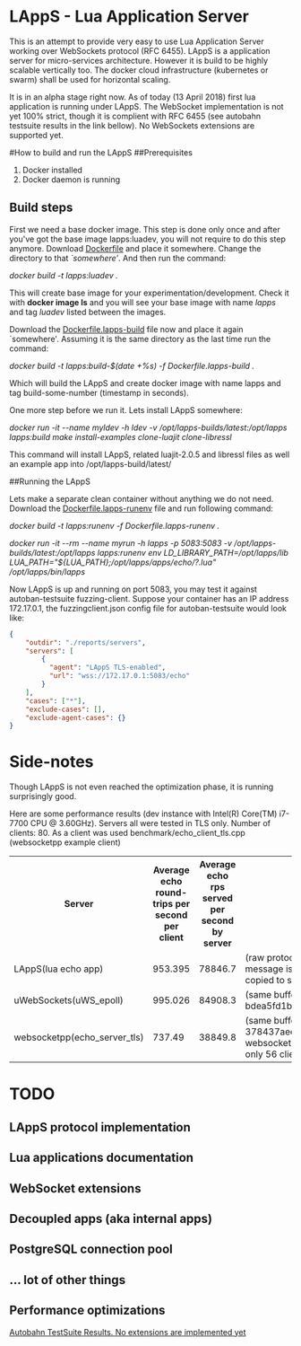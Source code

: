 # LAppS - Lua Application Server

This is an attempt to provide very easy to use Lua Application Server working over WebSockets protocol (RFC 6455). LAppS is a application server for micro-services architecture. However it is build to be highly scalable vertically too. The docker cloud infrastructure (kubernetes or swarm) shall be used for horizontal scaling.

It is in an alpha stage right now. As of today (13 April 2018) first lua application is running under LAppS. The WebSocket implementation is not yet 100% strict, though it is complient with RFC 6455 (see autobahn testsuite results in the link bellow). No WebSockets extensions are supported yet.

#How to build and run the LAppS
##Prerequisites

1. Docker installed
2. Docker daemon is running

## Build steps

First we need a base docker image. This step is done only once and after you've got the base image lapps:luadev, you will not require to do this step anymore.
Download [Dockerfile](https://github.com/ITpC/LAppS/blob/master/dockerfiles/Dockerfile) and place it somewhere. Change the directory to that *`somewhere'*. And then run the command:


*docker build -t lapps:luadev .*


This will create base image for your experimentation/development. Check it with **docker image ls** and you will see your base image with name *lapps* and tag *luadev* listed between the images.


Download the [Dockerfile.lapps-build](https://github.com/ITpC/LAppS/blob/master/dockerfiles/Dockerfile.lapps-build) file now and place it again `somewhere'. Assuming it is the same directory as the last time run the command:

*docker build -t lapps:build-$(date +%s) -f Dockerfile.lapps-build  .*

Which will build the LAppS and create docker image with name lapps and tag build-some-number (timestamp in seconds). 

One more step before we run it. Lets install LAppS somewhere:


*docker run -it --name myldev -h ldev -v /opt/lapps-builds/latest:/opt/lapps lapps:build  make install-examples clone-luajit clone-libressl*


This command will install LAppS, related luajit-2.0.5 and libressl files as well an example app into /opt/lapps-build/latest/


##Running the LAppS

Lets make a separate clean container without anything we do not need. Download the [Dockerfile.lapps-runenv](https://github.com/ITpC/LAppS/blob/master/dockerfiles/Dockerfile.lapps-runenv) file and run following command:

*docker build -t lapps:runenv -f Dockerfile.lapps-runenv .*

*docker run -it --rm --name myrun -h lapps -p 5083:5083 -v /opt/lapps-builds/latest:/opt/lapps lapps:runenv env LD_LIBRARY_PATH=/opt/lapps/lib LUA_PATH="${LUA_PATH};/opt/lapps/apps/echo/?.lua" /opt/lapps/bin/lapps*

Now LAppS is up and running on port 5083, you may test it against autoban-testsuite fuzzing-client. Suppose your container has an IP address 172.17.0.1, the fuzzingclient.json config file for autoban-testsuite would look like:

```json
{
    "outdir": "./reports/servers",
    "servers": [
        {
          "agent": "LAppS TLS-enabled",
          "url": "wss://172.17.0.1:5083/echo"
        }
    ],
    "cases": ["*"],
    "exclude-cases": [],
    "exclude-agent-cases": {}
}
```

# Side-notes

Though LAppS is not even reached the optimization phase, it is running surprisingly good. 

Here are some performance results (dev instance with Intel(R) Core(TM) i7-7700 CPU @ 3.60GHz). Servers all were tested in TLS only. Number of clients: 80. As a client was used benchmark/echo_client_tls.cpp (websocketpp example client)


<table style="width:100%">
<tr>
<th>Server</th>
<th>Average echo round-trips per second per client </th>
<th>Average echo rps served per second by server </th>
<th>Comments</th>
</tr>
<tr>
<td>LAppS(lua echo app)</td><td>953.395</td><td>78846.7</td><td>(raw protocol - full round-trip over luajit stack: message is copied to lua string, after response it is copied to send buffer)</td>
</tr>
<tr>
<td>uWebSockets(uWS_epoll)</td><td>995.026</td><td>84908.3</td><td>(same buffer is sent back. github version: bdea5fd1b1178eda1840d2d2c64f512457fc4217)</td>
</tr>
<tr>
<td>websocketpp(echo_server_tls)</td><td>737.49</td><td>38849.8</td><td>(same buffer is sent back. github version: 378437aecdcb1dfe62096ffd5d944bf1f640ccc3), websocketpp server failed to support 80 clinets, only 56 clients were running</td>
</tr>
</table>


# TODO
## LAppS protocol implementation
## Lua applications documentation
## WebSocket extensions
## Decoupled apps (aka internal apps)
## PostgreSQL connection pool
## ... lot of other things
## Performance optimizations


[Autobahn TestSuite Results. No extensions are implemented yet](http://htmlpreview.github.io/?https://github.com/ITpC/LAppS/blob/master/autobahn-testsuite-results/index.html)

